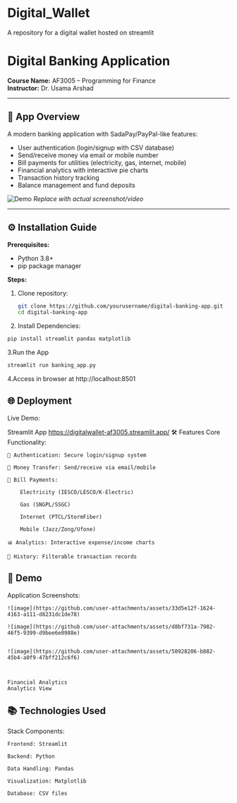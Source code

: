 # Digital_Wallet
A repository for a digital wallet hosted on streamlit
# Digital Banking Application

**Course Name:** AF3005 – Programming for Finance  
**Instructor:** Dr. Usama Arshad  

---

## 📱 App Overview  
A modern banking application with SadaPay/PayPal-like features:  
- User authentication (login/signup with CSV database)  
- Send/receive money via email or mobile number  
- Bill payments for utilities (electricity, gas, internet, mobile)  
- Financial analytics with interactive pie charts  
- Transaction history tracking  
- Balance management and fund deposits  

![Demo](link_to_screenshot_or_video) *Replace with actual screenshot/video*

---

## ⚙️ Installation Guide  
**Prerequisites:**  
- Python 3.8+  
- pip package manager  

**Steps:**  
1. Clone repository:  
   ```bash
   git clone https://github.com/yourusername/digital-banking-app.git
   cd digital-banking-app
   ```
2. Install Dependencies:
  ```bash
  pip install streamlit pandas matplotlib
  ```
3.Run the App
  ```bash
  streamlit run banking_app.py
  ```
4.Access in browser at http://localhost:8501

## 🌐 Deployment
Live Demo:

Streamlit App
https://digitalwallet-af3005.streamlit.app/
🛠️ Features
Core Functionality:

    🔐 Authentication: Secure login/signup system

    💸 Money Transfer: Send/receive via email/mobile

    🧾 Bill Payments:

        Electricity (IESCO/LESCO/K-Electric)

        Gas (SNGPL/SSGC)

        Internet (PTCL/StormFiber)

        Mobile (Jazz/Zong/Ufone)

    📊 Analytics: Interactive expense/income charts

    📜 History: Filterable transaction records

## 📸 Demo
Application Screenshots:

    ![image](https://github.com/user-attachments/assets/33d5e12f-1624-4163-a111-d8231dc1de78)

    ![image](https://github.com/user-attachments/assets/d8bf731a-7982-46f5-9399-d9bee6e0988e)


    ![image](https://github.com/user-attachments/assets/50928206-b882-45b4-a0f9-47bff212c6f6)

    

    Financial Analytics
    Analytics View


## 📚 Technologies Used
Stack Components:

    Frontend: Streamlit

    Backend: Python

    Data Handling: Pandas

    Visualization: Matplotlib

    Database: CSV files
